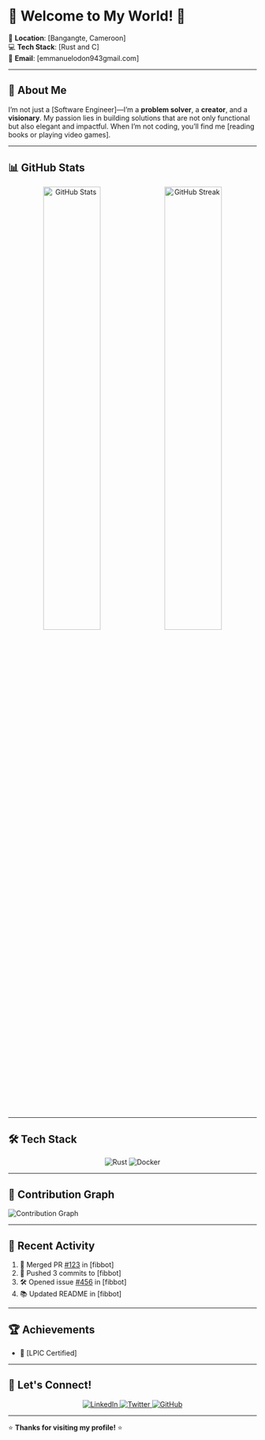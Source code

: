# 🌟 Welcome to My World! 🌟

📍 **Location**: [Bangangte, Cameroon]  
💻 **Tech Stack**: [Rust and C]  
📧 **Email**: [emmanuelodon943gmail.com]  


---

## 🚀 **About Me**

I’m not just a [Software Engineer]—I’m a **problem solver**, a **creator**, and a **visionary**. My passion lies in building solutions that are not only functional but also elegant and impactful. When I’m not coding, you’ll find me [reading books or playing video games].

---

## 📊 **GitHub Stats**

<div align="center">
  <img src="https://github-readme-stats.vercel.app/api?username=[Donemmanuelo]&show_icons=true&theme=radical&hide_border=true" alt="GitHub Stats" width="48%"/>
  <img src="https://github-readme-streak-stats.herokuapp.com/?user=[Donemmanuelo]&theme=radical&hide_border=true" alt="GitHub Streak" width="48%"/>
</div>

---

## 🛠️ **Tech Stack**

<div align="center">
  <img src="https://img.shields.io/badge/Rust-000000?style=for-the-badge&logo=rust&logoColor=white" alt="Rust"/>
  <img src="https://img.shields.io/badge/Docker-2496ED?style=for-the-badge&logo=docker&logoColor=white" alt="Docker"/>
</div>

---

## 📅 **Contribution Graph**

![Contribution Graph](https://ghchart.rshah.org/[donemmanuelo])

---

## 🌟 **Recent Activity**

<!--START_SECTION:activity-->
1. 🎉 Merged PR [#123](https://github.com/[Donemmanuelo]/[RepoName]/pull/123) in [fibbot]
2. 🚀 Pushed 3 commits to [fibbot]
3. 🛠️ Opened issue [#456](https://github.com/[Donemmanuelo]/[RepoName]/issues/456) in [fibbot]
4. 📚 Updated README in [fibbot]
<!--END_SECTION:activity-->

---

## 🏆 **Achievements**

- 🥇 [LPIC Certified]


---



## 🤝 **Let's Connect!**

<div align="center">
  <a href="https://www.linkedin.com/in/[Don emmanuelo]/">
    <img src="https://img.shields.io/badge/LinkedIn-0077B5?style=for-the-badge&logo=linkedin&logoColor=white" alt="LinkedIn"/>
  </a>
  <a href="https://twitter.com/[Don caleb]">
    <img src="https://img.shields.io/badge/Twitter-1DA1F2?style=for-the-badge&logo=twitter&logoColor=white" alt="Twitter"/>
  </a>
  <a href="https://github.com/[Donemmanuelo]">
    <img src="https://img.shields.io/badge/GitHub-100000?style=for-the-badge&logo=github&logoColor=white" alt="GitHub"/>
  </a>
</div>

---

⭐️ **Thanks for visiting my profile!** ⭐️
